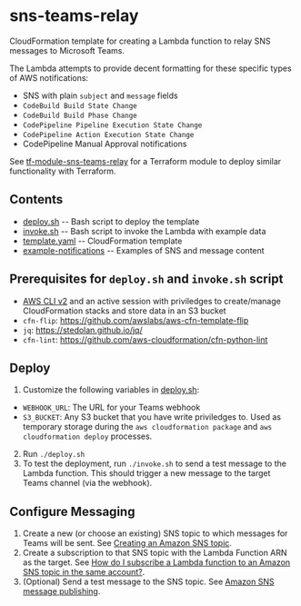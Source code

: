 # sns-teams-relay

CloudFormation template for creating a Lambda function to relay SNS messages to Microsoft Teams.

The Lambda attempts to provide decent formatting for these specific types of AWS notifications:
- SNS with plain `subject` and `message` fields
- `CodeBuild Build State Change`
- `CodeBuild Build Phase Change`
- `CodePipeline Pipeline Execution State Change`
- `CodePipeline Action Execution State Change`
- CodePipeline Manual Approval notifications

See [tf-module-sns-teams-relay](https://github.com/CU-CommunityApps/tf-module-sns-teams-relay) for a Terraform module to deploy similar functionality with Terraform.

## Contents

- [deploy.sh](deploy.sh) -- Bash script to deploy the template
- [invoke.sh](invoke.sh) -- Bash script to invoke the Lambda with example data
- [template.yaml](template.yaml) -- CloudFormation template
- [example-notifications](example-notifications/) -- Examples of SNS and message content

## Prerequisites for `deploy.sh` and `invoke.sh` script

- [AWS CLI v2](https://docs.aws.amazon.com/cli/latest/userguide/install-cliv2.html) and an active session with priviledges to create/manage CloudFormation stacks and store data in an S3 bucket
- `cfn-flip`: https://github.com/awslabs/aws-cfn-template-flip
- `jq`: https://stedolan.github.io/jq/
- `cfn-lint`: https://github.com/aws-cloudformation/cfn-python-lint

## Deploy

1. Customize the following variables in [deploy.sh](deploy.sh):
  - `WEBHOOK_URL`: The URL for your Teams webhook
  - `S3_BUCKET`: Any S3 bucket that you have write priviledges to. Used as temporary storage during the `aws cloudformation package` and `aws cloudformation deploy` processes.
2. Run `./deploy.sh`
3. To test the deployment, run `./invoke.sh` to send a test message to the Lambda function. This should trigger a new message to the target Teams channel (via the webhook).

## Configure Messaging
1. Create a new (or choose an existing) SNS topic to which messages for Teams will be sent. See [Creating an Amazon SNS topic](https://docs.aws.amazon.com/sns/latest/dg/sns-create-topic.html).
2. Create a subscription to that SNS topic with the Lambda Function ARN as the target. See [How do I subscribe a Lambda function to an Amazon SNS topic in the same account?](https://aws.amazon.com/premiumsupport/knowledge-center/lambda-subscribe-sns-topic-same-account/).
3. (Optional) Send a test message to the SNS topic. See [Amazon SNS message publishing](https://docs.aws.amazon.com/sns/latest/dg/sns-publishing.html).
